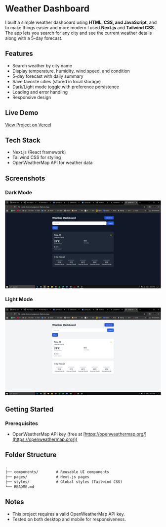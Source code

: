 # Weather Dashboard

I built a simple weather dashboard using **HTML, CSS, and JavaScript**, and to make things easier and more modern I used **Next.js** and **Tailwind CSS**.  
The app lets you search for any city and see the current weather details along with a 5-day forecast.  
 


## Features
- Search weather by city name  
- Display temperature, humidity, wind speed, and condition  
- 5-day forecast with daily summary  
- Save favorite cities (stored in local storage)  
- Dark/Light mode toggle with preference persistence  
- Loading and error handling  
- Responsive design

## Live Demo
[View Project on Vercel](https://cavitak-frontend-aasignment-4fg9.vercel.app/)


## Tech Stack
- Next.js (React framework)  
- Tailwind CSS for styling  
- OpenWeatherMap API for weather data


## Screenshots

### Dark Mode
![App Screenshot - Dark Mode](dark.png)

### Light Mode
![App Screenshot - Light Mode](light.png)



## Getting Started

### Prerequisites
- OpenWeatherMap API key (free at [https://openweathermap.org/](https://openweathermap.org/))  


## Folder Structure

```
.
├── components/        # Reusable UI components
├── pages/             # Next.js pages
├── styles/            # Global styles (Tailwind CSS)
└── README.md
```


## Notes

* This project requires a valid OpenWeatherMap API key.
* Tested on both desktop and mobile for responsiveness.
